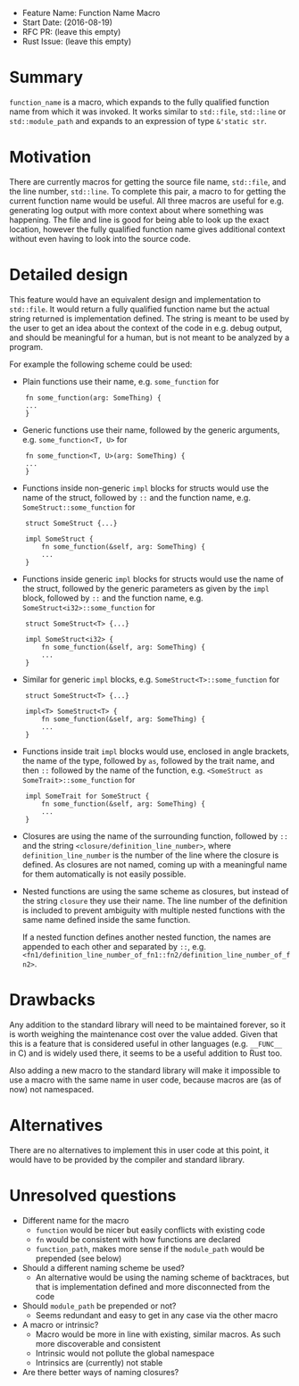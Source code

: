 - Feature Name: Function Name Macro
- Start Date: (2016-08-19)
- RFC PR: (leave this empty)
- Rust Issue: (leave this empty)

# Summary
[summary]: #summary

`function_name` is a macro, which expands to the fully qualified function name
from which it was invoked. It works similar to `std::file`, `std::line` or
`std::module_path` and expands to an expression of type `&'static str`.

# Motivation
[motivation]: #motivation

There are currently macros for getting the source file name, `std::file`, and
the line number, `std::line`. To complete this pair, a macro to for getting
the current function name would be useful. All three macros are useful for
e.g. generating log output with more context about where something was
happening. The file and line is good for being able to look up the exact
location, however the fully qualified function name gives additional context
without even having to look into the source code.

# Detailed design
[design]: #detailed-design

This feature would have an equivalent design and implementation to
`std::file`. It would return a fully qualified function name but the actual
string returned is implementation defined. The string is meant to be used by
the user to get an idea about the context of the code in e.g. debug output,
and should be meaningful for a human, but is not meant to be analyzed by a
program.

For example the following scheme could be used:

 - Plain functions use their name, e.g. `some_function` for

````
    fn some_function(arg: SomeThing) {
    ...
    }
````

 - Generic functions use their name, followed by the generic arguments, e.g.
   `some_function<T, U>` for

````
    fn some_function<T, U>(arg: SomeThing) {
    ...
    }
````

 - Functions inside non-generic `impl` blocks for structs would use the name of the
   struct, followed by `::` and the function name, e.g.
   `SomeStruct::some_function` for

````
    struct SomeStruct {...}

    impl SomeStruct {
        fn some_function(&self, arg: SomeThing) {
        ...
    }
````

 - Functions inside generic `impl` blocks for structs would use the name of the
   struct, followed by the generic parameters as given by the `impl` block,
   followed by `::` and the function name, e.g.
   `SomeStruct<i32>::some_function` for

````
    struct SomeStruct<T> {...}

    impl SomeStruct<i32> {
        fn some_function(&self, arg: SomeThing) {
        ...
    }
````

 - Similar for generic `impl` blocks, e.g. `SomeStruct<T>::some_function` for

````
    struct SomeStruct<T> {...}

    impl<T> SomeStruct<T> {
        fn some_function(&self, arg: SomeThing) {
        ...
    }
````

 - Functions inside trait `impl` blocks would use, enclosed in angle brackets,
   the name of the type, followed by `as`, followed by the trait name, and
   then `::` followed by the name of the function, e.g.
   `<SomeStruct as SomeTrait>::some_function` for

````
    impl SomeTrait for SomeStruct {
        fn some_function(&self, arg: SomeThing) {
        ...
    }
````

 - Closures are using the name of the surrounding function, followed by `::`
   and the string `<closure/definition_line_number>`, where `definition_line_number` is the number
   of the line where the closure is defined. As closures are not named, coming
   up with a meaningful name for them automatically is not easily possible.

 - Nested functions are using the same scheme as closures, but instead of the
   string `closure` they use their name. The line number of the definition is
   included to prevent ambiguity with multiple nested functions with the same
   name defined inside the same function.

   If a nested function defines another nested function, the names are
   appended to each other and separated by `::`, e.g.
   `<fn1/definition_line_number_of_fn1::fn2/definition_line_number_of_fn2>`.

# Drawbacks
[drawbacks]: #drawbacks

Any addition to the standard library will need to be maintained forever, so it
is worth weighing the maintenance cost over the value added. Given that this
is a feature that is considered useful in other languages (e.g. `__FUNC__` in
C) and is widely used there, it seems to be a useful addition to Rust too.

Also adding a new macro to the standard library will make it impossible to use
a macro with the same name in user code, because macros are (as of now) not
namespaced.

# Alternatives
[alternatives]: #alternatives

There are no alternatives to implement this in user code at this point, it
would have to be provided by the compiler and standard library.

# Unresolved questions
[unresolved]: #unresolved-questions

 - Different name for the macro
   - `function` would be nicer but easily conflicts with existing code
   - `fn` would be consistent with how functions are declared
   - `function_path`, makes more sense if the `module_path` would be
     prepended (see below)
 - Should a different naming scheme be used?
   - An alternative would be using the naming scheme of backtraces, but
     that is implementation defined and more disconnected from the code
 - Should `module_path` be prepended or not?
   - Seems redundant and easy to get in any case via the other macro
 - A macro or intrinsic?
   - Macro would be more in line with existing, similar macros. As such more
     discoverable and consistent
   - Intrinsic would not pollute the global namespace
   - Intrinsics are (currently) not stable
 - Are there better ways of naming closures?
